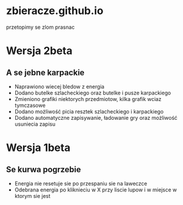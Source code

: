 # zbieracze.github.io
przetopimy se zlom prasnac


# Wersja 2beta

## A se jebne karpackie

* Naprawiono wiecej bledow z energia
* Dodano butelke szlacheckiego oraz butelke i pusze karpackiego
* Zmieniono grafiki niektorych przedmiotow, kilka grafik wciaz tymczasowe
* Dodano możliwość picia resztek szlacheckiego i karpackiego
* Dodano automatyczne zapisywanie, ładowanie gry oraz możliwość usuniecia zapisu

# Wersja 1beta
## Se kurwa pogrzebie

* Energia nie resetuje sie po przespaniu sie na laweczce
* Odebrana energia po kliknieciu w X przy liscie lupow i w miejsce w ktorym sie jest
